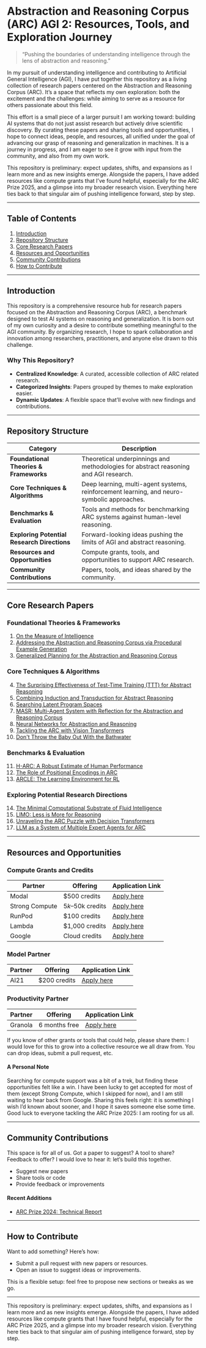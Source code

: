 # Abstraction and Reasoning Corpus (ARC) AGI 2: Resources, Tools, and Exploration Journey

> “Pushing the boundaries of understanding intelligence through the lens of abstraction and reasoning.”

In my pursuit of understanding intelligence and contributing to Artificial General Intelligence (AGI), I have put together this repository as a living collection of research papers centered on the Abstraction and Reasoning Corpus (ARC). It’s a space that reflects my own exploration: both the excitement and the challenges: while aiming to serve as a resource for others passionate about this field. 

This effort is a small piece of a larger pursuit I am working toward: building AI systems that do not just assist research but actively drive scientific discovery. By curating these papers and sharing tools and opportunities, I hope to connect ideas, people, and resources, all unified under the goal of advancing our grasp of reasoning and generalization in machines. It is a journey in progress, and I am eager to see it grow with input from the community, and also from my own work.

This repository is preliminary: expect updates, shifts, and expansions as I learn more and as new insights emerge. Alongside the papers, I have added resources like compute grants that I’ve found helpful, especially for the ARC Prize 2025, and a glimpse into my broader research vision. Everything here ties back to that singular aim of pushing intelligence forward, step by step.

---

## Table of Contents

1. [Introduction](#introduction)
2. [Repository Structure](#repository-structure)
3. [Core Research Papers](#core-research-papers)
4. [Resources and Opportunities](#resources-and-opportunities)
5. [Community Contributions](#community-contributions)
6. [How to Contribute](#how-to-contribute)

---

## Introduction

This repository is a comprehensive resource hub for research papers focused on the Abstraction and Reasoning Corpus (ARC), a benchmark designed to test AI systems on reasoning and generalization. It is born out of my own curiosity and a desire to contribute something meaningful to the AGI community. By organizing research, I hope to spark collaboration and innovation among researchers, practitioners, and anyone else drawn to this challenge.

### Why This Repository?
- **Centralized Knowledge**: A curated, accessible collection of ARC related research.
- **Categorized Insights**: Papers grouped by themes to make exploration easier.
- **Dynamic Updates**: A flexible space that’ll evolve with new findings and contributions.

---

## Repository Structure

| Category | Description |
|----------|-------------|
| **Foundational Theories & Frameworks** | Theoretical underpinnings and methodologies for abstract reasoning and AGI research. |
| **Core Techniques & Algorithms** | Deep learning, multi-agent systems, reinforcement learning, and neuro-symbolic approaches. |
| **Benchmarks & Evaluation** | Tools and methods for benchmarking ARC systems against human-level reasoning. |
| **Exploring Potential Research Directions** | Forward-looking ideas pushing the limits of AGI and abstract reasoning. |
| **Resources and Opportunities** | Compute grants, tools, and opportunities to support ARC research. |
| **Community Contributions** | Papers, tools, and ideas shared by the community. |

---

## Core Research Papers

### Foundational Theories & Frameworks
1. [On the Measure of Intelligence](https://arxiv.org/abs/1911.01547)
2. [Addressing the Abstraction and Reasoning Corpus via Procedural Example Generation](https://arxiv.org/abs/2206.10662)
3. [Generalized Planning for the Abstraction and Reasoning Corpus](https://arxiv.org/abs/2301.10887)

### Core Techniques & Algorithms
4. [The Surprising Effectiveness of Test-Time Training (TTT) for Abstract Reasoning](https://arxiv.org/abs/2209.07595)
5. [Combining Induction and Transduction for Abstract Reasoning](https://arxiv.org/abs/2102.06526)
6. [Searching Latent Program Spaces](https://arxiv.org/abs/2101.05872)
7. [MASR: Multi-Agent System with Reflection for the Abstraction and Reasoning Corpus](https://arxiv.org/abs/2310.07031)
8. [Neural Networks for Abstraction and Reasoning](https://arxiv.org/abs/2001.02974)
9. [Tackling the ARC with Vision Transformers](https://arxiv.org/abs/2306.09260)
10. [Don't Throw the Baby Out With the Bathwater](https://arxiv.org/abs/2012.02389)

### Benchmarks & Evaluation
11. [H-ARC: A Robust Estimate of Human Performance](https://arxiv.org/abs/2206.04615)
12. [The Role of Positional Encodings in ARC](https://arxiv.org/abs/2212.10928)
13. [ARCLE: The Learning Environment for RL](https://arxiv.org/abs/2403.13288)

### Exploring Potential Research Directions
14. [The Minimal Computational Substrate of Fluid Intelligence](https://arxiv.org/abs/2305.16897)
15. [LIMO: Less is More for Reasoning](https://arxiv.org/abs/2306.17104)
16. [Unraveling the ARC Puzzle with Decision Transformers](https://arxiv.org/abs/2309.08248)
17. [LLM as a System of Multiple Expert Agents for ARC](https://arxiv.org/abs/2305.16777)

---

## Resources and Opportunities

### Compute Grants and Credits

| Partner        | Offering               | Application Link |
|----------------|------------------------|------------------|
| Modal          | $500 credits           | [Apply here](https://modal.com/grants) |
| Strong Compute | $5k–$50k credits       | [Apply here](https://www.strongcompute.com/arc-grant) |
| RunPod         | $100 credits           | [Apply here](https://www.runpod.io/grants) |
| Lambda         | $1,000 credits         | [Apply here](https://lambdalabs.com/grants) |
| Google         | Cloud credits          | [Apply here](https://cloud.google.com/free) |

### Model Partner

| Partner | Offering      | Application Link |
|---------|---------------|------------------|
| AI21    | $200 credits  | [Apply here](https://www.ai21.com/studio) |

### Productivity Partner

| Partner | Offering       | Application Link |
|---------|----------------|------------------|
| Granola | 6 months free  | [Apply here](https://granola.so/) |

If you know of other grants or tools that could help, please share them: I would love for this to grow into a collective resource we all draw from. You can drop ideas, submit a pull request, etc.

#### A Personal Note

Searching for compute support was a bit of a trek, but finding these opportunities felt like a win. I have been lucky to get accepted for most of them (except Strong Compute, which I skipped for now), and I am still waiting to hear back from Google. Sharing this feels right: it is something I wish I’d known about sooner, and I hope it saves someone else some time. Good luck to everyone tackling the ARC Prize 2025: I am rooting for us all.

---

## Community Contributions

This space is for all of us. Got a paper to suggest? A tool to share? Feedback to offer? I would love to hear it: let’s build this together.

- Suggest new papers
- Share tools or code
- Provide feedback or improvements

#### Recent Additions
- [ARC Prize 2024: Technical Report](https://arxiv.org/abs/2404.15905)

---

## How to Contribute

Want to add something? Here’s how:
- Submit a pull request with new papers or resources.
- Open an issue to suggest ideas or improvements.

This is a flexible setup: feel free to propose new sections or tweaks as we go.

---

This repository is preliminary: expect updates, shifts, and expansions as I learn more and as new insights emerge. Alongside the papers, I have added resources like compute grants that I have found helpful, especially for the ARC Prize 2025, and a glimpse into my broader research vision. Everything here ties back to that singular aim of pushing intelligence forward, step by step.
